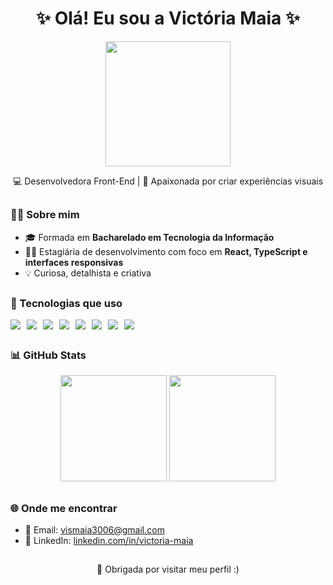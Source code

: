<h1 align="center">✨ Olá! Eu sou a Victória Maia ✨</h1>

<p align="center">
  <img src="https://media4.giphy.com/media/v1.Y2lkPTc5MGI3NjExMnJhMmRqczE0MnNjdzNrMDl0emhnYzJ4Z3M1emhyNHl6aW0wdXo1diZlcD12MV9pbnRlcm5hbF9naWZfYnlfaWQmY3Q9Zw/heIX5HfWgEYlW/giphy.gif" width="200"/>
</p>

<p align="center">
  💻 Desenvolvedora Front-End | 💐 Apaixonada por criar experiências visuais
</p>

##

<h3>👩‍💻 Sobre mim</h3> 

- 🎓 Formada em **Bacharelado em Tecnologia da Informação**
- 👩‍💻 Estagiária de desenvolvimento com foco em **React, TypeScript e interfaces responsivas**
- 💡 Curiosa, detalhista e criativa

##

<h3>🚀 Tecnologias que uso</h3> 

<div style="display: flex; gap: 10px;">
    <img src="https://img.shields.io/badge/HTML5-E34F26?style=for-the-badge&logo=html5&logoColor=white" />
    <img src="https://img.shields.io/badge/CSS3-1572B6?style=for-the-badge&logo=css3&logoColor=white" />
    <img src="https://img.shields.io/badge/JavaScript-323330?style=for-the-badge&logo=javascript&logoColor=F7DF1E" />
    <img src="https://img.shields.io/badge/TypeScript-007ACC?style=for-the-badge&logo=typescript&logoColor=white" />
    <img src="https://img.shields.io/badge/React-20232A?style=for-the-badge&logo=react&logoColor=61DAFB" />
    <img src="https://img.shields.io/badge/Git-F05032?style=for-the-badge&logo=git&logoColor=white">
    <img src="https://img.shields.io/badge/Markdown-000000?style=for-the-badge&logo=markdown&logoColor=white" />
    <img src="https://img.shields.io/badge/GitHub-100000?style=for-the-badge&logo=github&logoColor=white" />
</div>

##

<h3>📊 GitHub Stats</h3> 

<div align="center">
  <img height="170em" src="https://github-readme-stats.vercel.app/api?username=maiaavi&show_icons=true&theme=radical" />
  <img height="170em" src="https://github-readme-stats.vercel.app/api/top-langs/?username=maiaavi&layout=compact&theme=radical" />
</div>

##

<h3>🌐 Onde me encontrar</h3> 

- 💌 Email: [vismaia3006@gmail.com](mailto:vismaia3006@gmail.com)
- 💼 LinkedIn: [linkedin.com/in/victoria-maia](https://www.linkedin.com/in/victoria-maia-18319b226/)

##

<p align="center">
  🌹 Obrigada por visitar meu perfil :)
</p>
